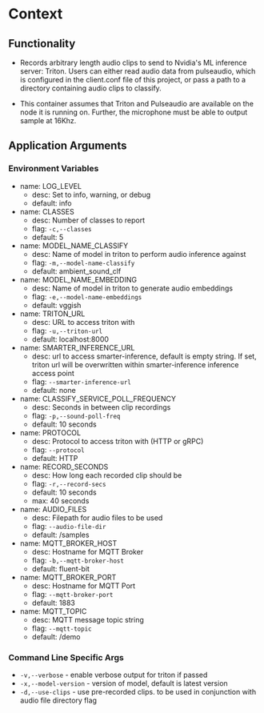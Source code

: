 # Context

## Functionality
- Records arbitrary length audio clips to send to Nvidia's ML inference server: Triton. Users can either read audio data from pulseaudio, which is configured in the client.conf file of this project, or pass a path to a directory containing audio clips to classify.

- This container assumes that Triton and Pulseaudio are available on the node it is running on. Further, the microphone must be able to output sample at 16Khz. 

## Application Arguments

### Environment Variables
- name: LOG_LEVEL
    - desc: Set to info, warning, or debug
    - default: info
- name: CLASSES
    - desc: Number of classes to report
    - flag: `-c,--classes`
    - default: 5
- name: MODEL_NAME_CLASSIFY
    - desc: Name of model in triton to perform audio inference against
    - flag: `-m,--model-name-classify`
    - default: ambient_sound_clf
- name: MODEL_NAME_EMBEDDING
    - desc: Name of model in triton to generate audio embeddings
    - flag: `-e,--model-name-embeddings`
    - default: vggish
- name: TRITON_URL
    - desc: URL to access triton with
    - flag: `-u,--triton-url`
    - default: localhost:8000
- name: SMARTER_INFERENCE_URL
    - desc: url to access smarter-inference, default is empty string. If set, triton url will be overwritten within smarter-inference inference access point
    - flag: `--smarter-inference-url`
    - default: none
- name: CLASSIFY_SERVICE_POLL_FREQUENCY
    - desc: Seconds in between clip recordings
    - flag: `-p,--sound-poll-freq`
    - default: 10 seconds
- name: PROTOCOL
    - desc: Protocol to access triton with (HTTP or gRPC)
    - flag: `--protocol`
    - default: HTTP
- name: RECORD_SECONDS
    - desc: How long each recorded clip should be
    - flag: `-r,--record-secs`
    - default: 10 seconds
    - max: 40 seconds
- name: AUDIO_FILES
    - desc: Filepath for audio files to be used
    - flag: `--audio-file-dir`
    - default: /samples
- name: MQTT_BROKER_HOST
    - desc: Hostname for MQTT Broker
    - flag: `-b,--mqtt-broker-host`
    - default: fluent-bit
- name: MQTT_BROKER_PORT
    - desc: Hostname for MQTT Port
    - flag: `--mqtt-broker-port`
    - default: 1883
- name: MQTT_TOPIC
    - desc: MQTT message topic string
    - flag: `--mqtt-topic`
    - default: /demo

### Command Line Specific Args
- `-v,--verbose` - enable verbose output for triton if passed
- `-x,--model-version` - version of model, default is latest version
- `-d,--use-clips` - use pre-recorded clips. to be used in conjunction with audio file directory flag
    

